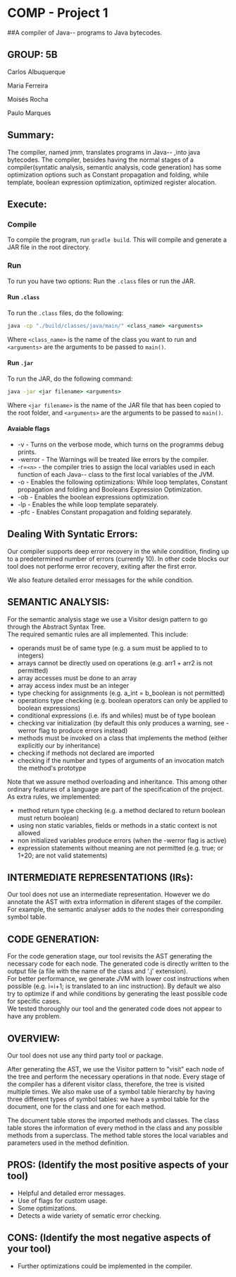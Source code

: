 # COMP - Project 1

##A compiler of Java-- programs to Java bytecodes.

## GROUP: 5B

Carlos Albuquerque

Maria Ferreira

Moisés Rocha

Paulo Marques


## Summary:
The compiler, named jmm, translates programs in Java-- ,into java bytecodes. The compiler, besides having the normal stages of a compiler(syntatic analysis, semantic analysis, code generation) has some optimization options such as Constant propagation and folding, while template, boolean expression optimization, optimized register alocation.

## Execute: 

### Compile

To compile the program, run ``gradle build``. This will compile and generate a JAR file in the root directory.

### Run

To run you have two options: Run the ``.class`` files or run the JAR.

#### Run ``.class``

To run the ``.class`` files, do the following:

```cmd
java -cp "./build/classes/java/main/" <class_name> <arguments>
```

Where ``<class_name>`` is the name of the class you want to run and ``<arguments>`` are the arguments to be passed to ``main()``.

#### Run ``.jar``
    
To run the JAR, do the following command:

```cmd
java -jar <jar filename> <arguments>
```

Where ``<jar filename>`` is the name of the JAR file that has been copied to the root folder, and ``<arguments>`` are the arguments to be passed to ``main()``.

#### Avaiable flags
+ -v - Turns on the verbose mode, which turns on the programms debug prints.
+ -werror - The Warnings will be treated like errors by the compiler.
+ -r=``<n>`` -  the compiler tries to assign the local variables used in each function of  each Java-- class to  the  first <n> local  variables  of  the JVM.
+ -o - Enables the following optimizations: While loop templates, Constant propagation and folding and Booleans Expression Optimization.
+ -ob - Enables the boolean expressions optimization.
+ -lp - Enables the while loop template separately.
+ -pfc - Enables Constant propagation and folding separately.

## Dealing With Syntatic Errors: 
Our compiler supports deep error recovery in the while condition, finding up to a predetermined number of errors (currently 10). In other code blocks our tool does not performe error recovery, exiting after the first error.

We also feature detailed error messages for the while condition.

## SEMANTIC ANALYSIS:
For the semantic analysis stage we use a Visitor design pattern to go through the Abstract Syntax Tree.  
The required semantic rules are all implemented. This include:
+ operands must be of same type (e.g. a sum must be applied to to integers)
+ arrays cannot be directly used on operations (e.g. arr1 + arr2 is not permitted)
+ array accesses must be done to an array
+ array access index must be an integer
+ type checking for assignments (e.g. a_int = b_boolean is not permitted)
+ operations type checking (e.g. boolean operators can only be applied to boolean expressions)
+ conditional expressions (i.e. ifs and whiles) must be of type boolean
+ checking var initialization (by default this only produces a warning, see -werror flag to produce errors instead)
+ methods must be invoked on a class that implements the method (either explicitly our by inheritance)
+ checking if methods not declared are imported
+ checking if the number and types of arguments of an invocation match the method's prototype

Note that we assure method overloading and inheritance. This among other ordinary features of a language are part of the
specification of the project.  
As extra rules, we implemented:
+ method return type checking (e.g. a method declared to return boolean must return boolean)
+ using non static variables, fields or methods in a static context is not allowed
+ non initialized variables produce errors (when the -werror flag is active)
+ expression statements without meaning are not permitted (e.g. true; or 1+20; are not valid statements)

## INTERMEDIATE REPRESENTATIONS (IRs): 
Our tool does not use an intermediate representation. However we do annotate the AST with extra information in diferent stages of the compiler. For example, the semantic analyser adds to the nodes their corresponding symbol table.
## CODE GENERATION: 
For the code generation stage, our tool revisits the AST generating the necessary code for each node.
The generated code is directly written to the output file (a file with the name of the class and '.j' extension).  
For better performance, we generate JVM with lower cost instructions when possible (e.g. i=i+1; is translated to an iinc instruction).
By default we also try to optimize if and while conditions by generating the least possible code for specific cases.  
We tested thoroughly our tool and the generated code does not appear to have any problem.

## OVERVIEW: 
Our tool does not use any third party tool or package.

After generating the AST, we use the Visitor pattern to "visit" each node of the tree and perform the necessary operations in that node.
Every stage of the compiler has a diferent visitor class, therefore, the tree is visited multiple times.
We also make use of a symbol table hierarchy by having three different types of symbol tables: we have a symbol table for the document, one for the class and one for each method.

The document table stores the imported methods and classes.
The class table stores the information of every method in the class and any possible methods from a superclass.
The method table stores the local variables and parameters used in the method definition. 


## PROS: (Identify the most positive aspects of your tool)
* Helpful and detailed error messages.
* Use of flags for custom usage.
* Some optimizations.
* Detects a wide variety of sematic error checking.

## CONS: (Identify the most negative aspects of your tool)
* Further optimizations could be implemented in the compiler.
